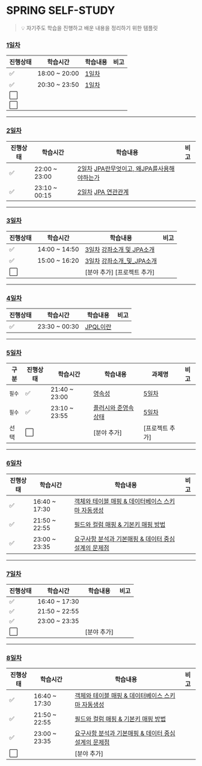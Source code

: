 # SPRING SELF-STUDY

> :bulb: 자기주도 학습을 진행하고 배운 내용을 정리하기 위한 템플릿

### [1일차](./1일차)

| 진행상태             | 학습시간      | 학습내용       | 비고 |
| -------------------- | ------------- | -------------- | ---- |
| :white_check_mark:   | 18:00 ~ 20:00 | [1일차](1일차) |      |
| :white_check_mark:   | 20:30 ~ 23:50 | [1일차](1일차) |      |
| :white_large_square: |               |                |      |
| :white_large_square: |               |                |      |

---

### [2일차](./2일차)

| 진행상태           | 학습시간      | 학습내용                                                                                              | 비고 |
| ------------------ | ------------- | ----------------------------------------------------------------------------------------------------- | ---- |
| :white_check_mark: | 22:00 ~ 23:00 | [2일차](2일차) [JPA란무엇이고, 왜JPA를사용해야하는가](./2일차/JPA란무엇이고,왜JPA를사용해야하는가.md) |      |
| :white_check_mark: | 23:10 ~ 00:15 | [2일차](2일차) [JPA 연관관계](./2일차/JPA연관관계.md)                                                 |      |

---

### [3일차](./자바ORM표준JPA프로그래밍-기본편)

| 진행상태             | 학습시간      | 학습내용                                                                                       | 비고 |
| -------------------- | ------------- | ---------------------------------------------------------------------------------------------- | ---- |
| :white_check_mark:   | 14:00 ~ 14:50 | [3일차](3일차) [강좌소개 및 JPA소개](./자바ORM표준JPA프로그래밍-기본편/강좌소개및JPA소개.md)   |      |
| :white_check_mark:   | 15:00 ~ 16:20 | [3일차](3일차) [강좌소개\_및\_JPA소개](./자바ORM표준JPA프로그래밍-기본편/강좌소개및JPA소개.md) |      |
| :white_large_square: |               | [분야 추가] [프로젝트 추가]                                                                    |      |

---

### [4일차](./자바ORM표준JPA프로그래밍-기본편)

| 진행상태           | 학습시간      | 학습내용                                              | 비고 |
| ------------------ | ------------- | ----------------------------------------------------- | ---- |
| :white_check_mark: | 23:30 ~ 00:30 | [JPQL이란](./자바ORM표준JPA프로그래밍-기본편/JPQL.md) |      |

---

### [5일차](./자바ORM표준JPA프로그래밍-기본편)

| 구분   | 진행상태             | 학습시간      | 학습내용                                                                       | 과제명                                                                | 비고 |
| ------ | -------------------- | ------------- | ------------------------------------------------------------------------------ | --------------------------------------------------------------------- | ---- |
| `필수` | :white_check_mark:   | 21:40 ~ 23:00 | [영속성](./자바ORM표준JPA프로그래밍-기본편/영속성관리_내부동작방식.md)         | [5일차](./자바ORM표준JPA프로그래밍-기본편/영속성관리_내부동작방식.md) |      |
| `필수` | :white_check_mark:   | 23:10 ~ 23:55 | [플러시와 준영속 상태](./자바ORM표준JPA프로그래밍-기본편/플러시_준영속상태.md) | [5일차](./자바ORM표준JPA프로그래밍-기본편/플러시_준영속상태.md)       |      |
| 선택   | :white_large_square: |               | [분야 추가]                                                                    | [프로젝트 추가]                                                       |      |

---

### [6일차](./자바ORM표준JPA프로그래밍-기본편)

| 진행상태           | 학습시간      | 학습내용                                                                                                                                | 비고 |
| ------------------ | ------------- | --------------------------------------------------------------------------------------------------------------------------------------- | ---- |
| :white_check_mark: | 16:40 ~ 17:30 | [객체와 테이블 매핑 & 데이터베이스 스키마 자동생성](./자바ORM표준JPA프로그래밍-기본편/객체와테이블매핑_데이터베이스_스키마_자동생성.md) |      |
| :white_check_mark: | 21:50 ~ 22:55 | [필드와 컬럼 매핑 & 기본키 매핑 방법](./자바ORM표준JPA프로그래밍-기본편/필드와_컬럼_매핑_기본키_매핑.md)                                |      |
| :white_check_mark: | 23:00 ~ 23:35 | [요구사항 분석과 기본매핑 & 데이터 중심 설계의 문제점](./자바ORM표준JPA프로그래밍-기본편/요구사항분석과_기본매핑.md)                    |      |

---

### [7일차](./자바ORM표준JPA프로그래밍-기본편)

| 진행상태             | 학습시간      | 학습내용    | 비고 |
| -------------------- | ------------- | ----------- | ---- |
| :white_check_mark:   | 16:40 ~ 17:30 |             |      |
| :white_check_mark:   | 21:50 ~ 22:55 |             |      |
| :white_check_mark:   | 23:00 ~ 23:35 |             |      |
| :white_large_square: |               | [분야 추가] |      |

---

### [8일차](./자바ORM표준JPA프로그래밍-기본편)

| 진행상태             | 학습시간      | 학습내용                                                                                                                                | 비고 |
| -------------------- | ------------- | --------------------------------------------------------------------------------------------------------------------------------------- | ---- |
| :white_check_mark:   | 16:40 ~ 17:30 | [객체와 테이블 매핑 & 데이터베이스 스키마 자동생성](./자바ORM표준JPA프로그래밍-기본편/객체와테이블매핑_데이터베이스_스키마_자동생성.md) |      |
| :white_check_mark:   | 21:50 ~ 22:55 | [필드와 컬럼 매핑 & 기본키 매핑 방법](./자바ORM표준JPA프로그래밍-기본편/필드와_컬럼_매핑_기본키_매핑.md)                                |      |
| :white_check_mark:   | 23:00 ~ 23:35 | [요구사항 분석과 기본매핑 & 데이터 중심 설계의 문제점](./자바ORM표준JPA프로그래밍-기본편/요구사항분석과_기본매핑.md)                    |      |
| :white_large_square: |               | [분야 추가]                                                                                                                             |      |
